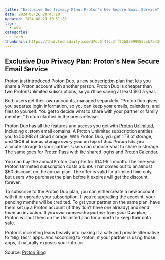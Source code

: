 ```yaml
---
title: "Exclusive Duo Privacy Plan: Proton's New Secure Email Service"
date: 2024-08-26 20:45:10
updated: 2024-08-29 10:51:28
tags:
  - web
categories:
  - tech
thumbnail: https://thmb.techidaily.com/d7dc5f497c3ff92b83099053ccb7b434fc4fb16a570e502a336cc42130adb602.jpg
---
```


## Exclusive Duo Privacy Plan: Proton's New Secure Email Service

Proton just introduced Proton Duo, a new subscription plan that lets you share a Proton account with another person. Proton Duo is cheaper than two Proton Unlimited subscriptions, so you’ll be saving at least $60 a year.

 Both users get their own accounts, managed separately. “Proton Duo gives you separate login information, so you can keep your emails, calendars, and files to yourself. You get to decide what to share with your partner or family member,” Proton clarified in the press release.

 Proton Duo has all the features and access you get with [Proton Unlimited](https://unlock-android.techidaily.com/how-to-unlock-a-network-locked-xiaomi-redmi-k70-pro-phone-by-drfone-android/), including custom email domains. A Proton Unlimited subscription entitles you to 500GB of cloud storage. With Proton Duo, you get 1TB of storage, and 15GB of bonus storage every year on top of that. Proton lets you allocate storage to your partner. Users can choose what to share in storage. The same goes for [Proton Pass](https://extra-skills.techidaily.com/new-maximizing-your-designs-with-free-clip-art/) with the shared logins and [Proton Calendar](https://ai-video-editing.techidaily.com/updated-2024-approved-the-benefits-of-using-video-for-social-media-marketing/).

 You can buy the annual Proton Duo plan for $14.99 a month. The one-year Proton Unlimited subscription costs $10.99\. That comes out to an almost $60 discount on the annual plan. The offer is valid for a limited time only, but users who purchase the plan before it expires will get the discount forever.

 To subscribe to the Proton Duo plan, you can either create a new account with it or upgrade your subscription. If you’re upgrading the account, your pending months will be credited. To get your partner on the same plan, have them set up a Proton account (if they don’t have one already) and send them an invitation. If you ever remove the partner from your Duo plan, Proton will put them on the Unlimited plan for a month to keep their data safe.

 Proton’s marketing leans heavily into making it a safe and private alternative to “Big Tech” apps. And according to Proton, if your partner is using those apps, it naturally exposes your info too.

 Source: [Proton Blog](https://www.anrdoezrs.net/links/3607085/type/dlg/sid/UUhtgUeUpU2004829/https://proton.me/blog/proton-duo)

<ins class="adsbygoogle"
     style="display:block"
     data-ad-format="autorelaxed"
     data-ad-client="ca-pub-7571918770474297"
     data-ad-slot="1223367746"></ins>



<ins class="adsbygoogle"
     style="display:block"
     data-ad-client="ca-pub-7571918770474297"
     data-ad-slot="8358498916"
     data-ad-format="auto"
     data-full-width-responsive="true"></ins>
